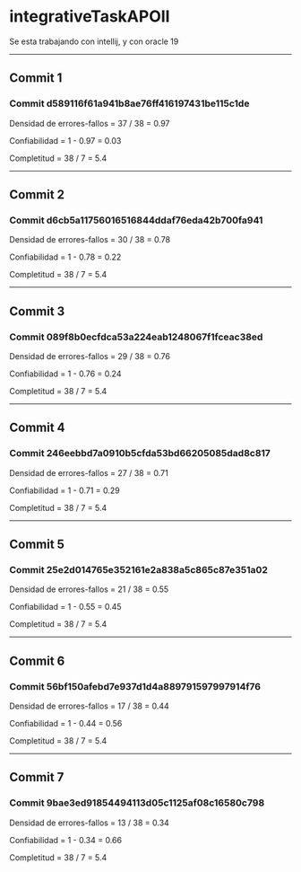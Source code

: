# integrativeTaskAPOII
Se esta trabajando con intellij, y con oracle 19

-------------------------------------------------------------------
## Commit 1 

### Commit d589116f61a941b8ae76ff416197431be115c1de  

Densidad de errores-fallos = 37 / 38 = 0.97  

Confiabilidad = 1 - 0.97 = 0.03  

Completitud = 38 / 7 = 5.4

-------------------------------------------------------------------
## Commit 2

### Commit d6cb5a11756016516844ddaf76eda42b700fa941  

Densidad de errores-fallos = 30 / 38 = 0.78  

Confiabilidad = 1 - 0.78 = 0.22 

Completitud = 38 / 7 = 5.4

-------------------------------------------------------------------
## Commit 3

### Commit 089f8b0ecfdca53a224eab1248067f1fceac38ed  

Densidad de errores-fallos = 29 / 38 = 0.76 

Confiabilidad = 1 - 0.76 = 0.24  

Completitud = 38 / 7 = 5.4

-------------------------------------------------------------------
## Commit 4

### Commit 246eebbd7a0910b5cfda53bd66205085dad8c817  

Densidad de errores-fallos = 27 / 38 = 0.71

Confiabilidad = 1 - 0.71 = 0.29

Completitud = 38 / 7 = 5.4

-------------------------------------------------------------------
## Commit 5

### Commit 25e2d014765e352161e2a838a5c865c87e351a02  

Densidad de errores-fallos = 21 / 38 = 0.55

Confiabilidad = 1 - 0.55 = 0.45

Completitud = 38 / 7 = 5.4

-------------------------------------------------------------------
## Commit 6

### Commit 56bf150afebd7e937d1d4a889791597997914f76  

Densidad de errores-fallos = 17 / 38 = 0.44

Confiabilidad = 1 - 0.44 = 0.56

Completitud = 38 / 7 = 5.4

-------------------------------------------------------------------
## Commit 7

### Commit 9bae3ed91854494113d05c1125af08c16580c798 

Densidad de errores-fallos = 13 / 38 = 0.34

Confiabilidad = 1 - 0.34 = 0.66

Completitud = 38 / 7 = 5.4

